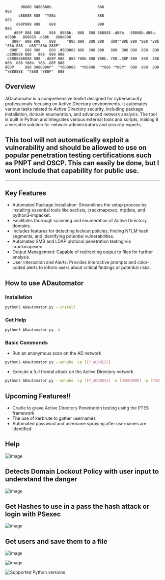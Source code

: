 ```
       d8888 8888888b.                    888                                   888                    
      d88888 888  "Y88b                   888                                   888                    
     d88P888 888    888                   888                                   888                    
    d88P 888 888    888  8888b.  888  888 888888 .d88b.  88888b.d88b.   8888b.  888888 .d88b.  888d888 
   d88P  888 888    888     "88b 888  888 888   d88""88b 888 "888 "88b     "88b 888   d88""88b 888P"   
  d88P   888 888    888 .d888888 888  888 888   888  888 888  888  888 .d888888 888   888  888 888     
 d8888888888 888  .d88P 888  888 Y88b 888 Y88b. Y88..88P 888  888  888 888  888 Y88b. Y88..88P 888     
d88P     888 8888888P"  "Y888888  "Y88888  "Y888 "Y88P"  888  888  888 "Y888888  "Y888 "Y88P"  888
```
## Overview

ADautomator is a comprehensive toolkit designed for cybersecurity professionals focusing on Active Directory environments. It automates various tasks related to Active Directory security, including package installation, domain enumeration, and advanced network analysis. The tool is built in Python and integrates various external tools and scripts, making it a versatile solution for network administrators and security experts. 

## This tool will not automatically exploit a vulnerability and should be allowed to use on popular penetration testing certifications such as PNPT and OSCP. This can easily be done, but I wont include that capability for public use.
---

## Key Features

- Automated Package Installation: Streamlines the setup process by installing essential tools like seclists, crackmapexec, ntpdate, and python3-impacket.
- Facilitates thorough scanning and enumeration of Active Directory domains.
- Includes features for detecting lockout policies, finding NTLM hash segments, and identifying potential vulnerabilities.
- Automated SMB and LDAP protocol penetration testing via crackmapexec.
- Output Management: Capable of redirecting output to files for further analysis.
- User Interaction and Alerts: Provides interactive prompts and color-coded alerts to inform users about critical findings or potential risks.

## How to use ADautomator
### Installation
```bash
python3 ADautomator.py --install
```
### Get Help
```bash
python3 ADautomator.py -h
```
### Basic Commands
- Run an anonymous scan on the AD network
```bash
python3 ADautomator.py --adnuke -ip [IP_ADDRESS]
```
- Execute a full frontal attack on the Active Directory network
```bash
python3 ADautomator.py --adnuke -ip [IP_ADDRESS] -u [USERNAME] -p [PASSWORD] -out [OUTPUT_FILE]
```

## Upcoming Features!!

- Cradle to grave Active Directory Penetration testing using the PTES framework
- The use of kerbrute to gather usernames
- Automated password and username spraying after usernames are identified


## Help 
![image](https://github.com/csb21jb/ADautomator/assets/94072917/93354f62-d48a-42a3-b8cc-e9df3a2e1eb8)

## Detects Domain Lockout Policy with user input to understand the danger
![image](https://github.com/csb21jb/ADautomator/assets/94072917/82054d5d-b697-4aea-9cf1-3783acefdcde)

## Get Hashes to use in a pass the hash attack or login with PSexec
![image](https://github.com/csb21jb/ADautomator/assets/94072917/974e8e83-ad15-47a1-97d5-3e87b931a40f)

## Get users and save them to a file
![image](https://github.com/csb21jb/ADautomator/assets/94072917/bb177e90-d1a4-405c-9af6-9e6fe49fd7c7)

![image](https://github.com/csb21jb/ADautomator/assets/94072917/86872e78-4c51-4428-8c5b-bfec993fa014)



![Supported Python versions](https://img.shields.io/badge/python-3.7%20|%203.8%20|%203.9%20|%203.10-blue.svg)


